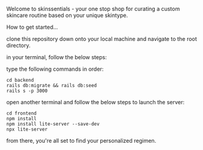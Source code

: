 Welcome to skinssentials - your one stop shop for curating a custom skincare routine based on your unique skintype.

How to get started...

clone this repository down onto your local machine and navigate to the root directory.

in your terminal, follow the below steps:

type the following commands in order: 
```
cd backend
rails db:migrate && rails db:seed
rails s -p 3000
```
open another terminal and follow the below steps to launch the server: 
```
cd frontend
npm install
npm install lite-server --save-dev
npx lite-server
```
from there, you're all set to find your personalized regimen.
